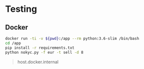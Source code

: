 # Testing

## Docker

```bash
docker run -ti -v ${pwd}:/app --rm python:3.6-slim /bin/bash
cd /app
pip install -r requirements.txt
python nokyc.py -f eur -t sell -d 8
```

> host.docker.internal
